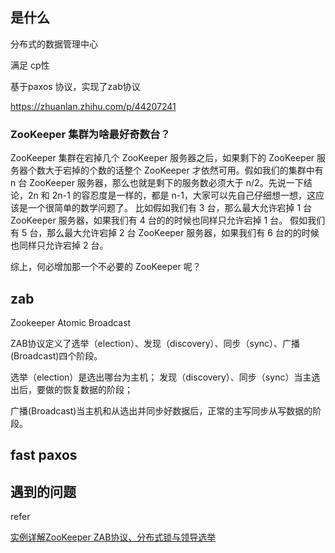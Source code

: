 ## 是什么

分布式的数据管理中心

满足 cp性

基于paxos 协议，实现了zab协议

https://zhuanlan.zhihu.com/p/44207241



### ZooKeeper 集群为啥最好奇数台？

ZooKeeper 集群在宕掉几个 ZooKeeper 服务器之后，如果剩下的 ZooKeeper 服务器个数大于宕掉的个数的话整个 ZooKeeper 才依然可用。假如我们的集群中有 n 台 ZooKeeper 服务器，那么也就是剩下的服务数必须大于 n/2。先说一下结论，2n 和 2n-1 的容忍度是一样的，都是 n-1，大家可以先自己仔细想一想，这应该是一个很简单的数学问题了。 比如假如我们有 3 台，那么最大允许宕掉 1 台 ZooKeeper 服务器，如果我们有 4 台的的时候也同样只允许宕掉 1 台。 假如我们有 5 台，那么最大允许宕掉 2 台 ZooKeeper 服务器，如果我们有 6 台的的时候也同样只允许宕掉 2 台。

综上，何必增加那一个不必要的 ZooKeeper 呢？





## zab

Zookeeper Atomic Broadcast

ZAB协议定义了选举（election）、发现（discovery）、同步（sync）、广播(Broadcast)四个阶段。

选举（election）是选出哪台为主机；
发现（discovery）、同步（sync）当主选出后，要做的恢复数据的阶段；

广播(Broadcast)当主机和从选出并同步好数据后，正常的主写同步从写数据的阶段。

## fast paxos










## 遇到的问题





refer

[实例详解ZooKeeper ZAB协议、分布式锁与领导选举](https://dbaplus.cn/news-141-1875-1.html)